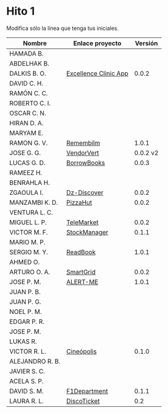 # Hito 1

Modifica sólo la línea que tenga tus iniciales.

| Nombre | Enlace proyecto | Versión |
|------|-----------------|---------|
|HAMADA B.| <!--enlace--> | <!--versión--> |
|ABDELHAK B.| <!--enlace--> | <!--versión--> |
DALKIS B. O. | [Excellence Clinic App](https://github.com/dalkisbustos/Proyecto_Final) | 0.0.2 |
|DAVID C. H. | <!--enlace--> | <!--versión--> |
|RAMÓN C. C. | <!--enlace--> | <!--versión--> |
|ROBERTO C. I. | <!--enlace--> | <!--versión--> |
|OSCAR C. N. | <!--enlace--> | <!--versión--> |
|HIRAN D. A.| <!--enlace--> | <!--versión--> |
|MARYAM E.| <!--enlace--> | <!--versión--> |
|RAMON G. V.| [Remembilm](https://github.com/ramongarver/MUII-CCFI) | 1.0.1 |
|JOSE G. G.| [VendorVert](https://github.com/modejota/VendorVert) | 0.0.2 v2 |
|LUCAS G. D.| [BorrowBooks](https://github.com/LuGuDu/BorrowBooks) | 0.0.3 |
|RAMEEZ H.| <!--enlace--> | <!--versión--> |
|BENRAHLA H.| <!--enlace--> | <!--versión--> |
|ZGAOULA I.| [Dz-Discover](https://github.com/Ilyas-ZG/Asignatura-CC) |0.0.2|
|MANZAMBI K. D.| [PizzaHut](https://github.com/Manzambi/Manzambi_Antonio_CC2223) | 0.0.2 |
|VENTURA L. C.| <!--enlace--> | <!--versión--> |
|MIGUEL L. P.| [TeleMarket](https://github.com/palomo105/CC-2022) | 0.0.2 |
|VICTOR M. F.| [StockManager](https://github.com/victormafe18/StockManager) | 0.1.1 |
|MARIO M. P.| <!--enlace--> | <!--versión--> |
|SERGIO M. Y.| [ReadBook](https://github.com/sergiomesasyelamos2000/CC-Proyecto-22-23) | 1.0.1 |
|AHMED O.| <!--enlace--> | <!--versión--> |
|ARTURO O. A.| [SmartGrid](https://github.com/SrArtur/CC_22-23) | 0.0.2 |
|JOSE P. M.| [ALERT-ME](https://github.com/josepadial/MII_CC) | 1.0.1 |
|JUAN P. B.| <!--enlace--> | <!--versión--> |
|JUAN P. G.| <!--enlace--> | <!--versión--> |
|NOEL P. M.| <!--enlace--> | <!--versión--> |
|EDGAR P. R.| <!--enlace--> | <!--versión--> |
|JOSE P. M.| <!--enlace--> | <!--versión--> |
|LUKAS R.| <!--enlace--> | <!--versión--> |
|VICTOR R. L.| [Cineópolis](https://github.com/VictorRubia/MI_CC_UGR) | 0.1.0 |
|ALEJANDRO R. B.| <!--enlace--> | <!--versión--> |
|JAVIER S. C.| <!--enlace--> | <!--versión--> |
|ACELA S. P.| <!--enlace--> | <!--versión--> |
|DAVID S. M. | [F1Department](https://github.com/Nastard/F1Department) | 0.1.1 |
|LAURA R. L. | [DiscoTicket](https://github.com/LauraRoson99/Laura_CC_22-23) | 0.2 |
